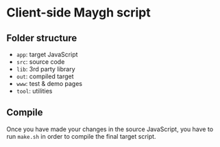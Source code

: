 # Client-side Maygh script

## Folder structure

* `app`: target JavaScript 
* `src`: source code
* `lib`: 3rd party library
* `out`: compiled target
* `www`: test & demo pages
* `tool`: utilities

## Compile

Once you have made your changes in the source JavaScript, you have to run `make.sh` in order to compile the final target script.
